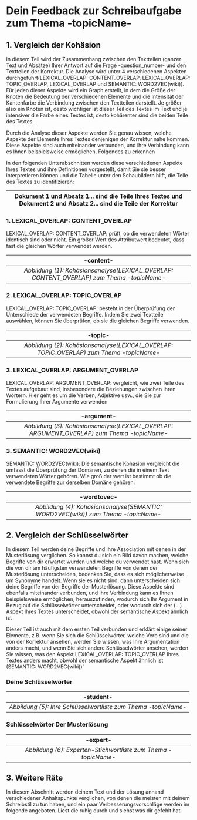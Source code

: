 # Dein Feedback zur Schreibaufgabe zum Thema -topicName- 


## 1. Vergleich der Kohäsion

In diesem Teil wird der Zusammenhang zwischen  den Textteilen (ganzer Text und Absätze) Ihrer Antwort auf die Frage -question_number- und den Textteilen der Korrektur.
Die Analyse wird unter 4 verschiedenen Aspekten durchgeführt(LEXICAL_OVERLAP: CONTENT_OVERLAP, LEXICAL_OVERLAP: TOPIC_OVERLAP, LEXICAL_OVERLAP und SEMANTIC: WORD2VEC(wiki)).
Für jeden dieser Aspekte wird ein Graph erstellt, in dem die Größe der Knoten die Bedeutung der verschiedenen Elemente und die Intensität der Kantenfarbe die Verbindung zwischen den Textteilen darstellt. Je größer also ein Knoten ist, desto wichtiger ist dieser Teil des Textes im Text und je intensiver die Farbe eines Textes ist, desto kohärenter sind die beiden Teile des Textes. 


Durch die Analyse dieser Aspekte werden Sie genau wissen, welche Aspekte der Elemente Ihres Textes denjenigen der Korrektur nahe kommen. Diese Aspekte sind auch miteinander verbunden, und ihre Verbindung kann es Ihnen beispielsweise ermöglichen, Folgendes zu erkennen


In den folgenden Unterabschnitten werden diese verschiedenen Aspekte Ihres Textes und ihre Definitionen vorgestellt, damit Sie sie besser interpretieren können  und die Tabelle unter den Schaubildern hilft, die Teile des Textes zu identifizieren:

| Dokument 1 und Absatz 1... sind die Teile Ihres Textes und Dokument 2 und Absatz 2... sind die Teile der Korrektur |
| --- | 

### 1. LEXICAL_OVERLAP: CONTENT_OVERLAP

LEXICAL_OVERLAP: CONTENT_OVERLAP: prüft, ob die verwendeten Wörter identisch sind oder nicht. Ein großer Wert des Attributwert bedeutet, dass fast die gleichen Wörter verwendet werden.

| -content- |
|:--:|
| *Abbildung (1): Kohäsionsanalyse(LEXICAL_OVERLAP: CONTENT_OVERLAP) zum Thema -topicName-* |

### 2. LEXICAL_OVERLAP: TOPIC_OVERLAP

LEXICAL_OVERLAP: TOPIC_OVERLAP: besteht in der Überprüfung der Unterschiede der verwendeten Begriffe. Indem Sie zwei Textteile auswählen, können Sie überprüfen, ob sie die gleichen Begriffe verwenden.

| -topic- |
|:--:|
| *Abbildung (2): Kohäsionsanalyse(LEXICAL_OVERLAP: TOPIC_OVERLAP) zum Thema -topicName-* |

### 3. LEXICAL_OVERLAP: ARGUMENT_OVERLAP

LEXICAL_OVERLAP: ARGUMENT_OVERLAP: vergleicht, wie zwei Teile des Textes aufgebaut sind, insbesondere die Beziehungen zwischen Ihren Wörtern. Hier geht es um die Verben, Adjektive usw., die Sie zur Formulierung Ihrer Argumente verwenden

| -argument- |
|:--:|
| *Abbildung (3): Kohäsionsanalyse(LEXICAL_OVERLAP: ARGUMENT_OVERLAP) zum Thema -topicName-* |

### 3. SEMANTIC: WORD2VEC(wiki)

SEMANTIC: WORD2VEC(wiki): Die semantische Kohäsion vergleicht die  umfasst die Überprüfung der Domänen, zu denen die in einem Text verwendeten Wörter gehören. Wie groß der wert ist bestimmt ob die verwendete Begriffe zur derselben Domäne gehören.

| -wordtovec- |
|:--:|
| *Abbildung (4): Kohäsionsanalyse(SEMANTIC: WORD2VEC(wiki)) zum Thema -topicName-* |

<!-- textelementen -->

## 2. Vergleich der Schlüsselwörter

In diesem Teil werden deine Begriffe und ihre Association mit denen in der Musterlösung verglichen. So kannst du sich ein Bild davon machen, welche Begriffe von dir erwartet wurden und welche du verwendet hast. Wenn sich die von dir am häufigsten verwendeten Begriffe von denen der Musterlösung unterscheiden, bedenken Sie, dass es sich möglicherweise um Synonyme handelt. Wenn sie es nicht sind, dann unterscheiden sich deine Begriffe von der Begriffe der Musterlösung. 
Diese Aspekte sind ebenfalls miteinander verbunden, und ihre Verbindung kann es Ihnen beispielsweise ermöglichen, herauszufinden, wodurch sich Ihr Argument in Bezug auf die Schlüsselwörter unterscheidet, oder wodurch sich der (...) Aspekt Ihres Textes unterscheidet, obwohl der semantische Aspekt ähnlich ist

Dieser Teil ist auch mit dem ersten Teil verbunden und erklärt einige seiner Elemente, z.B. wenn Sie sich die Schlüsselwörter, welche Verb sind und die von der Korrektur ansehen, werden Sie wissen, was Ihre Argumentation anders macht, und wenn Sie sich andere Schlüsselwörter ansehen, werden Sie wissen, was den Aspekt LEXICAL_OVERLAP: TOPIC_OVERLAP Ihres Textes anders macht, obwohl der semantische Aspekt ähnlich ist (SEMANTIC: WORD2VEC(wiki))'

### Deine Schlüsselwörter

| -student- |
|:--:|
| *Abbildung (5): Ihre Schlüsselwortliste zum Thema -topicName-* |

###  Schlüsselwörter Der Musterlösung

| -expert- |
|:--:|
| *Abbildung (6): Experten-Stichwortliste zum Thema -topicName-* |




## 3. Weitere Räte
In diesem Abschnitt werden deinem Text und der Lösung anhand verschiedener Anhaltspunkte verglichen, von denen die meisten mit deinem Schreibstil zu tun haben, und ein paar Verbesserungsvorschläge werden im folgende angeboten. Liest die ruhig durch und siehst was dir gefehlt hat.

<!-- feedback -->